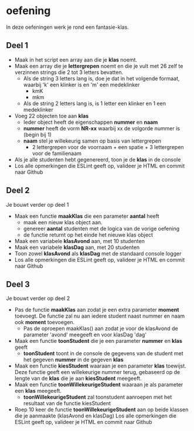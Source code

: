 # oefening
In deze oefeningen werk je rond een fantasie-klas.

## Deel 1

* Maak in het script een array aan die je __klas__ noemt.
* Maak een array die je __lettergrepen__ noemt en die je vult met 26 zelf te verzinnen strings die 2 tot 3 letters bevatten.
  * Als de string 3 letters lang is, doe je dat in het volgende formaat, waarbij 'k' een klinker is en 'm' een medeklinker
    * kmK
    * mkm
  * Als de string 2 letters lang is, is 1 letter een klinker en 1 een medeklinker
* Voeg 22 objecten toe aan __klas__
  * Ieder object heeft de eigenschappen __nummer__ en __naam__
  * __nummer__ heeft de vorm __NR-xx__ waarbij xx de volgorde nummer is (begin bij 1)
  * __naam__ stel je willekeurig samen op basis van lettergrepen
    * 2 lettergrepen voor de voornaam + een spatie + 3 lettergrepen voor de familienaam
* Als je alle studenten hebt gegenereerd, toon je de __klas__ in de console 
* Los alle opmerkingen die ESLint geeft op, valideer je HTML en commit naar Github

## Deel 2
Je bouwt verder op deel 1
* Maak een functie __maakKlas__ die een parameter __aantal__ heeft
  * maak een nieuw klas object aan.
  * genereer __aantal__ studenten met de logica van de vorige oefening
  * de functie returnt op het einde het nieuwe klas object
* Maak een variabele __klasAvond__ aan, met 10 studenten
* Maak een variabele __klasDag__ aan, met 20 studenten
* Toon zowel __klasAvond__ als __klasDag__ met de standaard console logger
* Los alle opmerkingen die ESLint geeft op, valideer je HTML en commit naar Github

## Deel 3
Je bouwt verder op deel 2 
* Pas de functie __maakKlas__ aan zodat je een extra parameter __moment__ toevoegt. De functie zal nu aan iedere student naast nummer en naam ook __moment__ toevoegen.
  * Pas de oproepen maakKlas() aan zodat je voor de klasAvond de parameter 'avond' meegeeft en voor klasDag 'dag'
* Maak een functie __toonStudent__ die je een parameter __nummer__ en __klas__ geeft
  * __toonStudent__ toont in de console de gegevens van de student met het gegeven __nummer__ in de gegeven __klas__
* Maak een functie __kiesStudent__ waaraan je een parameter __klas__ toewijst. Deze functie geeft een willekeurige nummer terug, gebaseerd op de lengte van de __klas__ die je aan __kiesStudent__ meegeeft.
* Maak een functie __toonWillekeurigeStudent__ waaraan je als parameter een __klas__ meegeeft.
  *  __toonWillekeurigeStudent__ zal toonstudent aanroepen met het resultaat van de functie kiesStudent
* Roep 10 keer de functie __toonWillekeurigeStudent__ aan op beide klassen die je aanmaakte (klasAvond
en klasDag)
Los alle opmerkingen die ESLint geeft op, valideer je HTML en commit naar Github